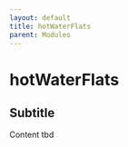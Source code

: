 ```yaml
---
layout: default
title: hotWaterFlats
parent: Modules
---
```


# hotWaterFlats
## Subtitle
Content tbd